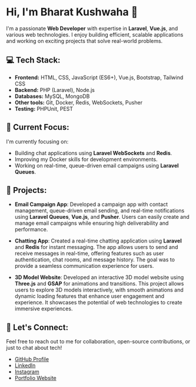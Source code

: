 # Hi, I'm Bharat Kushwaha 👋

I'm a passionate **Web Developer** with expertise in **Laravel**, **Vue.js**, and various web technologies. I enjoy building efficient, scalable applications and working on exciting projects that solve real-world problems.

## 💻 Tech Stack:
- **Frontend:** HTML, CSS, JavaScript (ES6+), Vue.js, Bootstrap, Tailwind CSS
- **Backend:** PHP (Laravel), Node.js
- **Databases:** MySQL, MongoDB
- **Other tools:** Git, Docker, Redis, WebSockets, Pusher
- **Testing:** PHPUnit, PEST

## 🌱 Current Focus:
I'm currently focusing on:
- Building chat applications using **Laravel WebSockets** and **Redis**.
- Improving my Docker skills for development environments.
- Working on real-time, queue-driven email campaigns using **Laravel Queues**.

## 🚀 Projects:
- **Email Campaign App**: Developed a campaign app with contact management, queue-driven email sending, and real-time notifications using **Laravel Queues**, **Vue.js**, and **Pusher**. Users can easily create and manage email campaigns while ensuring high deliverability and performance.
  
- **Chatting App**: Created a real-time chatting application using **Laravel** and **Redis** for instant messaging. The app allows users to send and receive messages in real-time, offering features such as user authentication, chat rooms, and message history. The goal was to provide a seamless communication experience for users.
  
- **3D Model Website**: Developed an interactive 3D model website using **Three.js** and **GSAP** for animations and transitions. This project allows users to explore 3D models interactively, with smooth animations and dynamic loading features that enhance user engagement and experience. It showcases the potential of web technologies to create immersive experiences.


## 💬 Let's Connect:
Feel free to reach out to me for collaboration, open-source contributions, or just to chat about tech!
- [GitHub Profile](https://github.com/bharatagra1607)
- [LinkedIn](https://www.linkedin.com/in/bharat-kushwaha)
- [Instagram](https://www.instagram.com/k.bharatcv)
- [Portfolio Website](https://bharatcv.com)
